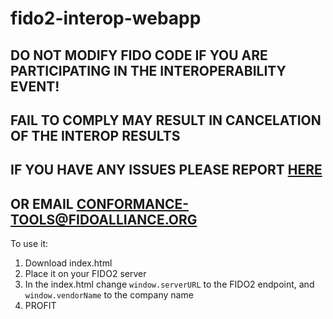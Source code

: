 # fido2-interop-webapp
## DO NOT MODIFY FIDO CODE IF YOU ARE PARTICIPATING IN THE INTEROPERABILITY EVENT!
## FAIL TO COMPLY MAY RESULT IN CANCELATION OF THE INTEROP RESULTS
## IF YOU HAVE ANY ISSUES PLEASE REPORT [HERE](https://github.com/fido-alliance/conformance-tools-issues/)
## OR EMAIL CONFORMANCE-TOOLS@FIDOALLIANCE.ORG

To use it:
1. Download index.html
2. Place it on your FIDO2 server
3. In the index.html change `window.serverURL` to the FIDO2 endpoint, and `window.vendorName` to the company name
4. PROFIT

